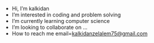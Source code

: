-  Hi, I’m kalkidan
-  I’m interested in coding and problem solving
-  I’m currently learning computer science
-  I’m looking to collaborate on ...
-  How to reach me email=kalkidanzelalem75@gmail.com


